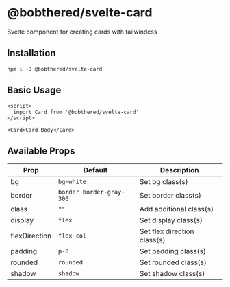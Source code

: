 # @bobthered/svelte-card

Svelte component for creating cards with tailwindcss

## Installation

```
npm i -D @bobthered/svelte-card
```

## Basic Usage

```
<script>
  import Card from '@bobthered/svelte-card'
</script>

<Card>Card Body</Card>
```

## Available Props

| Prop          | Default                  | Description                 |
| ------------- | ------------------------ | --------------------------- |
| bg            | `bg-white`               | Set bg class(s)             |
| border        | `border border-gray-300` | Set border class(s)         |
| class         | `""`                     | Add additional class(s)     |
| display       | `flex`                   | Set display class(s)        |
| flexDirection | `flex-col`               | Set flex direction class(s) |
| padding       | `p-8`                    | Set padding class(s)        |
| rounded       | `rounded`                | Set rounded class(s)        |
| shadow        | `shadow`                 | Set shadow class(s)         |
